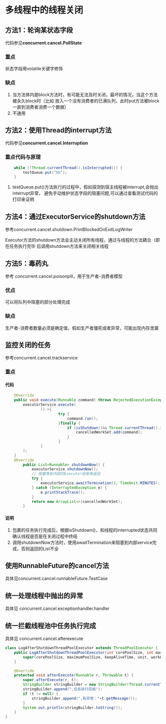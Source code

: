 # 多线程中的线程关闭

## 方法1：轮询某状态字段

代码参见**concurrent.cancel.PollState**

### 重点
状态字段用volatile关键字修饰

### 缺点

1. 当方法体内是block方法时，有可能无法及时关闭，最坏的情况，当这个方法被永久block时（比如
放入一个没有消费者的已满队列，此时put方法被block一直到消费者消费一个数据）
2. 不通用

## 方法2：使用Thread的interrupt方法

代码参见**concurrent.cancel.Interruption**

### 重点代码与原理

```java
    while (!Thread.currentThread().isInterrupted()) {
        testQueue.put("hh");
    }
```
1. testQueue.put()方法执行的过程中，假如探测到宿主线程被interrupt,会抛出interrupt异常，
避免手动维护状态字段的阻塞问题,可以通过查看测试代码的打印来证明


## 方法4：通过ExecutorService的shutdown方法

参考concurrent.cancel.shutdown.PrintBlockedOnExitLogWriter

Executor方法的shutdown方法会主动关闭所有线程，通过与线程的方法耦合（即在任务执行完毕
后调用shutdown方法来关闭相关线程

## 方法5：毒药丸

参考 concurrent.cancel.poisonpill，用于生产者-消费者模型
### 优点
可以将队列中阻塞的部分处理完成
### 缺点
生产者-消费者数量必须是确定值，假如生产者僵死或者异常，可能出现内存泄漏


## 监控关闭的任务

参考concurrent.cancel.trackservice
### 重点
#### 代码
```java
    @Override
    public void execute(Runnable command) throws RejectedExecutionException {
        executorService.execute(
                ()->{
                        try {
                            command.run();
                        }finally {
                            if (isShutdown()&& Thread.currentThread().isInterrupted()) {
                                cancelledWorkSet.add(command);
                            }
                        }
                }
        );
    }
    @Override
        public List<Runnable> shutdownNow() {
            executorService.shutdownNow();
            // 阻塞等到内部的Executor结束再返回
            try {
                executorService.awaitTermination(1, TimeUnit.MINUTES);
            } catch (InterruptedException e) {
                e.printStackTrace();
            }
            return new ArrayList<>(cancelledWorkSet);
        }
```
#### 说明
1. 包裹的任务执行完成后，根据isShutdown()，和线程的interrupted状态共同确认线程是否是在关闭过程中终结
2. 调用shutdownNow方法时，使用awaitTermination来阻塞到内部service完成，否则返回的List不全





## 使用RunnableFuture的cancel方法

具体见concurrent.cancel.runnableFuture.TestCase

## 统一处理线程中抛出的异常
具体见 concurrent.cancel.exceptionhandler.handler

## 统一拦截线程池中任务执行完成
具体见 concurrent.cancel.afterexecute
```java
class LogAfterShutdownThreadPoolExecutor extends ThreadPoolExecutor {
    public LogAfterShutdownThreadPoolExecutor(int corePoolSize, int maximumPoolSize, long keepAliveTime, TimeUnit unit, BlockingQueue<Runnable> workQueue) {
        super(corePoolSize, maximumPoolSize, keepAliveTime, unit, workQueue);
    }

    @Override
    protected void afterExecute(Runnable r, Throwable t) {
        super.afterExecute(r, t);
        StringBuilder stringBuilder = new StringBuilder(Thread.currentThread().getName());
        stringBuilder.append(",任务执行完成");
        if (t != null) {
            stringBuilder.append(",有异常："+t.getMessage());
        }
        System.out.println(stringBuilder.toString());
    }
}
```



